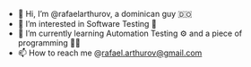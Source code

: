 - 👋 Hi, I’m @rafaelarthurov, a dominican guy 🇩🇴
- 👀 I’m interested in Software Testing 🐞
- 🌱 I’m currently learning Automation Testing ⚙️ and a piece of programming 👨‍💻
- 📫 How to reach me @rafael.arthurov@gmail.com 

<!---
rafaelarthurov/rafaelarthurov is a ✨ special ✨ repository because its `README.md` (this file) appears on your GitHub profile.
You can click the Preview link to take a look at your changes.
--->
